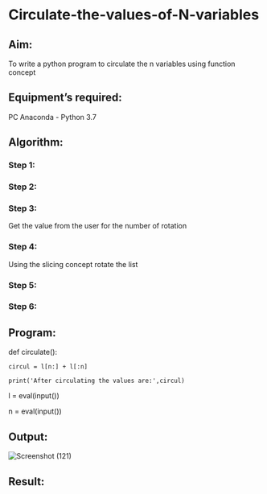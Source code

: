 # Circulate-the-values-of-N-variables
## Aim:
To write a python program to circulate the n variables using function concept
## Equipment’s required:
PC
Anaconda - Python 3.7
## Algorithm: 
### Step 1: 
### Step 2: 
### Step 3: 
Get the value from the user for the number of rotation
### Step 4: 
Using the slicing concept rotate the list

### Step 5: 
### Step 6: 
## Program:


def circulate():

    circul = l[n:] + l[:n]
    
    print('After circulating the values are:',circul)
    
l = eval(input())

n = eval(input())

## Output:

![Screenshot (121)](https://github.com/Anusharonselva/Circulate-the-values-of-N-variables/assets/119405600/056e09b1-f1fe-413a-9c14-4281c8aac59d)


## Result:
